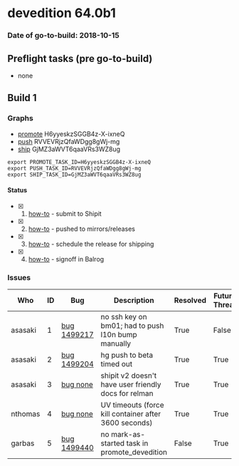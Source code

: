 # devedition 64.0b1

### Date of go-to-build: 2018-10-15

## Preflight tasks (pre go-to-build)
- none

## Build 1  

### Graphs
* [promote](https://tools.taskcluster.net/push-inspector/#/H6yyeskzSGGB4z-X-ixneQ) H6yyeskzSGGB4z-X-ixneQ
* [push](https://tools.taskcluster.net/push-inspector/#/RVVEVRjzQfaWDgg8gWj-mg) RVVEVRjzQfaWDgg8gWj-mg
* [ship](https://tools.taskcluster.net/push-inspector/#/GjMZ3aWVT6qaaVRs3WZ8ug) GjMZ3aWVT6qaaVRs3WZ8ug
```
export PROMOTE_TASK_ID=H6yyeskzSGGB4z-X-ixneQ
export PUSH_TASK_ID=RVVEVRjzQfaWDgg8gWj-mg
export SHIP_TASK_ID=GjMZ3aWVT6qaaVRs3WZ8ug
```


#### Status
- [x] 1.  [how-to](https://wiki.mozilla.org/Release:Release_Automation_on_Mercurial:Starting_a_Release#Submit_to_Ship_It)  - submit to Shipit
- [x] 2.  [how-to](https://github.com/mozilla-releng/releasewarrior-2.0/blob/master/docs/release-promotion/desktop/howto.md#push-artifacts-to-releases-directory)  - pushed to mirrors/releases
- [x] 3.  [how-to](https://github.com/mozilla-releng/releasewarrior-2.0/blob/master/docs/release-promotion/desktop/howto.md#ship-the-release)  - schedule the release for shipping
- [x] 4.  [how-to](https://github.com/mozilla-releng/releasewarrior-2.0/blob/master/docs/release-promotion/desktop/howto.md#obtain-sign-offs-for-changes)  - signoff in Balrog

### Issues
| Who                 | ID               | Bug                                                                 | Description                | Resolved                | Future Threat                |
| ------------------- | ---------------- | ------------------------------------------------------------------- | -------------------------- | ----------------------- | ---------------------------- |
| asasaki  | 1 | [bug 1499217](https://bugzil.la/1499217)        | no ssh key on bm01; had to push l10n bump manually | True | False |
| asasaki  | 2 | [bug 1499204](https://bugzil.la/1499204)        | hg push to beta timed out | True | True |
| asasaki  | 3 | [bug none](https://bugzil.la/none)        | shipit v2 doesn't have user friendly docs for relman | True | True |
| nthomas  | 4 | [bug none](https://bugzil.la/none)        | UV timeouts (force kill container after 3600 seconds) | True | True |
| garbas  | 5 | [bug 1499440](https://bugzil.la/1499440)        | no mark-as-started task in promote_devedition | False | True |

